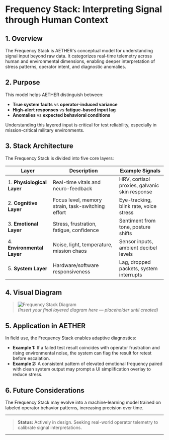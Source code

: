 # Frequency Stack: Interpreting Signal through Human Context

## 1. Overview

The Frequency Stack is AETHER's conceptual model for understanding signal input beyond raw data. It categorizes real-time telemetry across human and environmental dimensions, enabling deeper interpretation of stress patterns, operator intent, and diagnostic anomalies.

## 2. Purpose

This model helps AETHER distinguish between:

- **True system faults** vs **operator-induced variance**
- **High-alert responses** vs **fatigue-based input lag**
- **Anomalies** vs **expected behavioral conditions**

Understanding this layered input is critical for test reliability, especially in mission-critical military environments.

## 3. Stack Architecture

The Frequency Stack is divided into five core layers:

| Layer | Description | Example Signals |
|-------|-------------|-----------------|
| 1. **Physiological Layer** | Real-time vitals and neuro-feedback | HRV, cortisol proxies, galvanic skin response |
| 2. **Cognitive Layer** | Focus level, memory strain, task-switching effort | Eye-tracking, blink rate, voice stress |
| 3. **Emotional Layer** | Stress, frustration, fatigue, confidence | Sentiment from tone, posture shifts |
| 4. **Environmental Layer** | Noise, light, temperature, mission chaos | Sensor inputs, ambient decibel levels |
| 5. **System Layer** | Hardware/software responsiveness | Lag, dropped packets, system interrupts |

## 4. Visual Diagram

> ![Frequency Stack Diagram](../media/frequency_stack_diagram.png)  
> *(Insert your final layered diagram here — placeholder until created)*

## 5. Application in AETHER

In field use, the Frequency Stack enables adaptive diagnostics:

- **Example 1:** If a failed test result coincides with operator frustration and rising environmental noise, the system can flag the result for retest before escalation.
- **Example 2:** A consistent pattern of elevated emotional frequency paired with clean system output may prompt a UI simplification overlay to reduce stress.

## 6. Future Considerations

The Frequency Stack may evolve into a machine-learning model trained on labeled operator behavior patterns, increasing precision over time.

---

> **Status:** Actively in design. Seeking real-world operator telemetry to calibrate signal interpretations.

---


